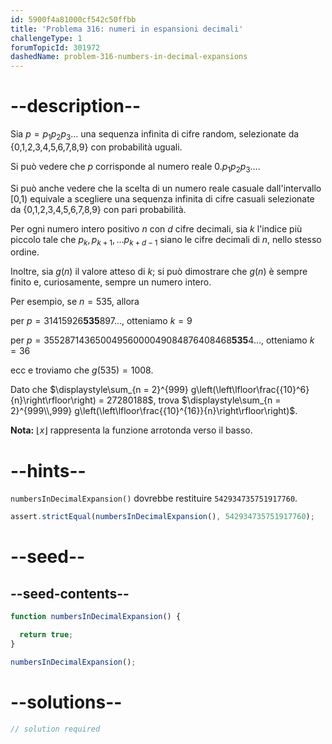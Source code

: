 ```yaml
---
id: 5900f4a81000cf542c50ffbb
title: 'Problema 316: numeri in espansioni decimali'
challengeType: 1
forumTopicId: 301972
dashedName: problem-316-numbers-in-decimal-expansions
---
```


# --description--

Sia $p = p_1 p_2 p_3 \ldots$ una sequenza infinita di cifre random, selezionate da {0,1,2,3,4,5,6,7,8,9} con probabilità uguali.

Si può vedere che $p$ corrisponde al numero reale $0.p_1 p_2 p_3 \ldots$.

Si può anche vedere che la scelta di un numero reale casuale dall'intervallo [0,1) equivale a scegliere una sequenza infinita di cifre casuali selezionate da {0,1,2,3,4,5,6,7,8,9} con pari probabilità.

Per ogni numero intero positivo $n$ con $d$ cifre decimali, sia $k$ l'indice più piccolo tale che $p_k, p_{k + 1}, \ldots p_{k + d - 1}$ siano le cifre decimali di $n$, nello stesso ordine.

Inoltre, sia $g(n)$ il valore atteso di $k$; si può dimostrare che $g(n)$ è sempre finito e, curiosamente, sempre un numero intero.

Per esempio, se $n = 535$, allora

per $p = 31415926\mathbf{535}897\ldots$, otteniamo $k = 9$

per $p = 35528714365004956000049084876408468\mathbf{535}4\ldots$, otteniamo $k = 36$

ecc e troviamo che $g(535) = 1008$.

Dato che $\displaystyle\sum_{n = 2}^{999} g\left(\left\lfloor\frac{{10}^6}{n}\right\rfloor\right) = 27280188$, trova $\displaystyle\sum_{n = 2}^{999\\,999} g\left(\left\lfloor\frac{{10}^{16}}{n}\right\rfloor\right)$.

**Nota:** $\lfloor x\rfloor$ rappresenta la funzione arrotonda verso il basso.

# --hints--

`numbersInDecimalExpansion()` dovrebbe restituire `542934735751917760`.

```js
assert.strictEqual(numbersInDecimalExpansion(), 542934735751917760);
```

# --seed--

## --seed-contents--

```js
function numbersInDecimalExpansion() {

  return true;
}

numbersInDecimalExpansion();
```

# --solutions--

```js
// solution required
```
